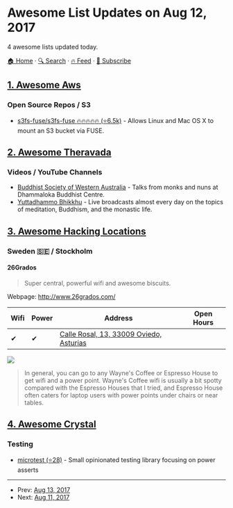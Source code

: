 # Awesome List Updates on Aug 12, 2017

4 awesome lists updated today.

[🏠 Home](/README.md) · [🔍 Search](https://test.trackawesomelist.com/search/) · [🔥 Feed](https://test.trackawesomelist.com/feed.xml) · [📮 Subscribe](https://trackawesomelist.us17.list-manage.com/subscribe?u=d2f0117aa829c83a63ec63c2f&id=36a103854c)



## [1. Awesome Aws](/content/donnemartin/awesome-aws/README.md)

### Open Source Repos / S3

*   [s3fs-fuse/s3fs-fuse :fire::fire::fire::fire::fire: (⭐6.5k)](https://github.com/s3fs-fuse/s3fs-fuse) - Allows Linux and Mac OS X to mount an S3 bucket via FUSE.

## [2. Awesome Theravada](/content/johnjago/awesome-theravada/README.md)

### Videos / YouTube Channels

*   [Buddhist Society of Western Australia](https://www.youtube.com/user/BuddhistSocietyWA/videos) - Talks from monks and nuns at Dhammaloka Buddhist Centre.
*   [Yuttadhammo Bhikkhu](https://www.youtube.com/user/yuttadhammo/videos) - Live broadcasts almost every day on the topics of meditation, Buddhism, and the monastic life.

## [3. Awesome Hacking Locations](/content/daviddias/awesome-hacking-locations/README.md)

### Sweden 🇸🇪 / Stockholm

#### 26Grados

> Super central, powerful wifi and awesome biscuits.

Webpage: <http://www.26grados.com/>

| Wifi | Power | Address                                                                      | Open Hours |
| ---- | ----- | ---------------------------------------------------------------------------- | ---------- |
| ✔    | ✔     | [Calle Rosal, 13, 33009 Oviedo, Asturias](hhttps://goo.gl/maps/btPUB2EHodR2) |            |

![](http://www.speedtest.net/result/5453643373.png)

> In general, you can go to any Wayne's Coffee or Espresso House to get wifi and a power point. Wayne's Coffee wifi is usually a bit spotty compared with the Espresso Houses that I tried, and Espresso House often caters for laptop users with power points under chairs or near tables.

## [4. Awesome Crystal](/content/veelenga/awesome-crystal/README.md)

### Testing

*   [microtest (⭐28)](https://github.com/Ragmaanir/microtest) - Small opinionated testing library focusing on power asserts

---

- Prev: [Aug 13, 2017](/content/2017/08/13/README.md)
- Next: [Aug 11, 2017](/content/2017/08/11/README.md)
